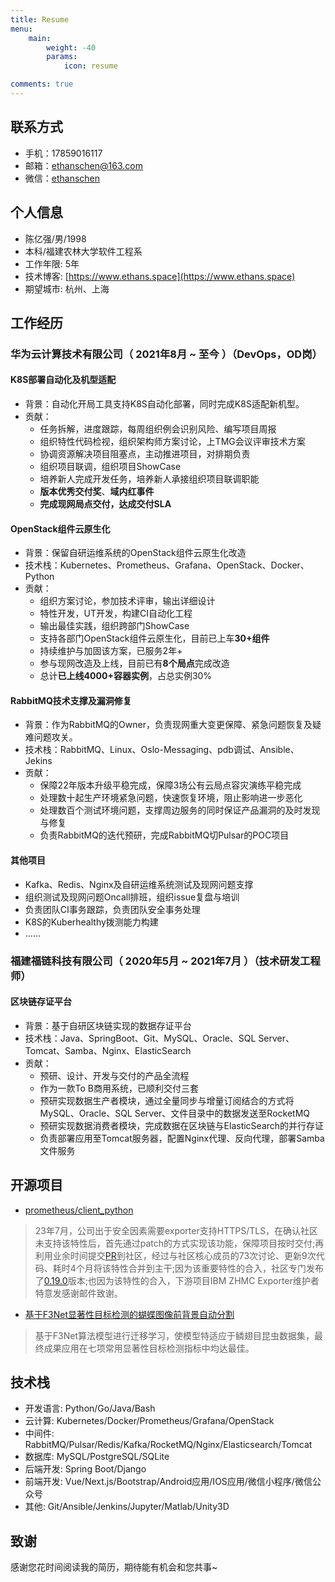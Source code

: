 ```yaml
---
title: Resume
menu:
    main: 
        weight: -40
        params:
            icon: resume

comments: true
---
```


## 联系方式

- 手机：17859016117
- 邮箱：[ethanschen@163.com](mailto:ethanschen@163.com)
- 微信：[ethanschen](https://www.ethans.space/personal/wechat/)

## 个人信息

- 陈亿强/男/1998
- 本科/福建农林大学软件工程系
- 工作年限: 5年
- 技术博客: [https://www.ethans.space](https://www.ethans.space)
- 期望城市: 杭州、上海

## 工作经历

### 华为云计算技术有限公司（ 2021年8月 ~ 至今 ）（DevOps，OD岗）

#### K8S部署自动化及机型适配

- 背景：自动化开局工具支持K8S自动化部署，同时完成K8S适配新机型。
- 贡献：
  - 任务拆解，进度跟踪，每周组织例会识别风险、编写项目周报
  - 组织特性代码检视，组织架构师方案讨论，上TMG会议评审技术方案
  - 协调资源解决项目阻塞点，主动推进项目，对排期负责
  - 组织项目联调，组织项目ShowCase
  - 培养新人完成开发任务，培养新人承接组织项目联调职能
  - **版本优秀交付奖**、**域内红事件**
  - **完成现网局点交付，达成交付SLA**

#### OpenStack组件云原生化

- 背景：保留自研运维系统的OpenStack组件云原生化改造
- 技术栈：Kubernetes、Prometheus、Grafana、OpenStack、Docker、Python
- 贡献：
  - 组织方案讨论，参加技术评审，输出详细设计
  - 特性开发，UT开发，构建CI自动化工程
  - 输出最佳实践，组织跨部门ShowCase
  - 支持各部门OpenStack组件云原生化，目前已上车**30+组件**
  - 持续维护与加固该方案，已服务2年+
  - 参与现网改造及上线，目前已有**8个局点**完成改造
  - 总计**已上线4000+容器实例**，占总实例30%

#### RabbitMQ技术支撑及漏洞修复

- 背景：作为RabbitMQ的Owner，负责现网重大变更保障、紧急问题恢复及疑难问题攻关。
- 技术栈：RabbitMQ、Linux、Oslo-Messaging、pdb调试、Ansible、Jekins
- 贡献：
  - 保障22年版本升级平稳完成，保障3场公有云局点容灾演练平稳完成
  - 处理数十起生产环境紧急问题，快速恢复环境，阻止影响进一步恶化
  - 处理数百个测试环境问题，支撑周边服务的同时保证产品漏洞的及时发现与修复
  - 负责RabbitMQ的迭代预研，完成RabbitMQ切Pulsar的POC项目

#### 其他项目

- Kafka、Redis、Nginx及自研运维系统测试及现网问题支撑
- 组织测试及现网问题Oncall排班，组织issue复盘与培训
- 负责团队CI事务跟踪，负责团队安全事务处理
- K8S的Kuberhealthy拨测能力构建
- ……

### 福建福链科技有限公司（ 2020年5月 ~ 2021年7月 ）（技术研发工程师）

#### 区块链存证平台

- 背景：基于自研区块链实现的数据存证平台
- 技术栈：Java、SpringBoot、Git、MySQL、Oracle、SQL Server、Tomcat、Samba、Nginx、ElasticSearch
- 贡献：
  - 预研、设计、开发与交付的产品全流程
  - 作为一款To B商用系统，已顺利交付三套
  - 预研实现数据生产者模块，通过全量同步与增量订阅结合的方式将MySQL、Oracle、SQL Server、文件目录中的数据发送至RocketMQ
  - 预研实现数据消费者模块，完成数据在区块链与ElasticSearch的并行存证
  - 负责部署应用至Tomcat服务器，配置Nginx代理、反向代理，部署Samba文件服务

## 开源项目

- [prometheus/client_python](https://github.com/prometheus/client_python)
  
> 23年7月，公司出于安全因素需要exporter支持HTTPS/TLS，在确认社区未支持该特性后，首先通过patch的方式实现该功能，保障项目按时交付;再利用业余时间提交[PR](https://github.com/prometheus/client_python/pull/946)到社区，经过与社区核心成员的73次讨论、更新9次代码、耗时4个月将该特性合并到主干;因为该重要特性的合入，社区专门发布了[0.19.0](https://pypi.org/project/prometheus-client/0.19.0)版本;也因为该特性的合入，下游项目IBM ZHMC Exporter维护者特意发感谢邮件致谢。

- [基于F3Net显著性目标检测的蝴蝶图像前背景自动分割](http://www.insect.org.cn/CN/10.16380/j.kcxb.2021.05.008)

> 基于F3Net算法模型进行迁移学习，使模型特适应于鳞翅目昆虫数据集，最终成果应用在七项常用显著性目标检测指标中均达最佳。

## 技术栈

- 开发语言: Python/Go/Java/Bash
- 云计算: Kubernetes/Docker/Prometheus/Grafana/OpenStack
- 中间件: RabbitMQ/Pulsar/Redis/Kafka/RocketMQ/Nginx/Elasticsearch/Tomcat
- 数据库: MySQL/PostgreSQL/SQLite
- 后端开发: Spring Boot/Django
- 前端开发: Vue/Next.js/Bootstrap/Android应用/IOS应用/微信小程序/微信公众号
- 其他: Git/Ansible/Jenkins/Jupyter/Matlab/Unity3D

## 致谢

感谢您花时间阅读我的简历，期待能有机会和您共事~
